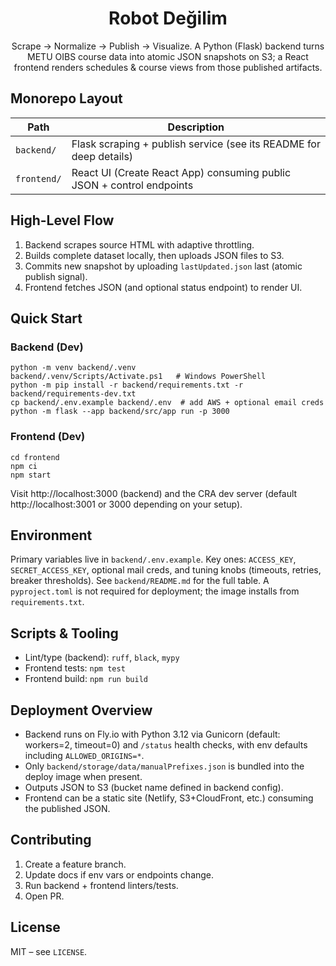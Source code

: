 <div align="center">

# Robot Değilim

Scrape → Normalize → Publish → Visualize. A Python (Flask) backend turns METU OIBS course data into atomic JSON snapshots on S3; a React frontend renders schedules & course views from those published artifacts.

</div>

## Monorepo Layout
| Path | Description |
|------|-------------|
| `backend/` | Flask scraping + publish service (see its README for deep details) |
| `frontend/` | React UI (Create React App) consuming public JSON + control endpoints |

## High-Level Flow
1. Backend scrapes source HTML with adaptive throttling.
2. Builds complete dataset locally, then uploads JSON files to S3.
3. Commits new snapshot by uploading `lastUpdated.json` last (atomic publish signal).
4. Frontend fetches JSON (and optional status endpoint) to render UI.

## Quick Start
### Backend (Dev)
```
python -m venv backend/.venv
backend/.venv/Scripts/Activate.ps1   # Windows PowerShell
python -m pip install -r backend/requirements.txt -r backend/requirements-dev.txt
cp backend/.env.example backend/.env  # add AWS + optional email creds
python -m flask --app backend/src/app run -p 3000
```

### Frontend (Dev)
```
cd frontend
npm ci
npm start
```
Visit http://localhost:3000 (backend) and the CRA dev server (default http://localhost:3001 or 3000 depending on your setup).

## Environment
Primary variables live in `backend/.env.example`. Key ones: `ACCESS_KEY`, `SECRET_ACCESS_KEY`, optional mail creds, and tuning knobs (timeouts, retries, breaker thresholds). See `backend/README.md` for the full table. A `pyproject.toml` is not required for deployment; the image installs from `requirements.txt`.

## Scripts & Tooling
- Lint/type (backend): `ruff`, `black`, `mypy`
- Frontend tests: `npm test`
- Frontend build: `npm run build`

## Deployment Overview
- Backend runs on Fly.io with Python 3.12 via Gunicorn (default: workers=2, timeout=0) and `/status` health checks, with env defaults including `ALLOWED_ORIGINS=*`.
- Only `backend/storage/data/manualPrefixes.json` is bundled into the deploy image when present.
- Outputs JSON to S3 (bucket name defined in backend config).
- Frontend can be a static site (Netlify, S3+CloudFront, etc.) consuming the published JSON.

## Contributing
1. Create a feature branch.
2. Update docs if env vars or endpoints change.
3. Run backend + frontend linters/tests.
4. Open PR.

## License
MIT – see `LICENSE`.